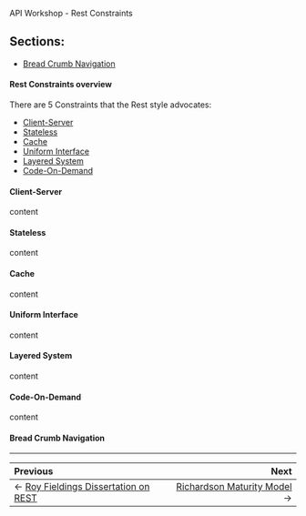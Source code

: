 API Workshop - Rest Constraints

## Sections:

* [Bread Crumb Navigation](#bread-crumb-navigation)

#### Rest Constraints overview

There are 5 Constraints that the Rest style advocates:

* [Client-Server](https://en.wikipedia.org/wiki/Client%E2%80%93server_model)
* [Stateless](https://en.wikipedia.org/wiki/State_(computer_science))
* [Cache](https://en.wikipedia.org/wiki/Cache_(computing))
* [Uniform Interface](https://en.wikipedia.org/wiki/Representational_state_transfer#Uniform_interface)
* [Layered System](https://en.wikipedia.org/wiki/Layered_system)
* [Code-On-Demand](https://en.wikipedia.org/wiki/Code_on_demand)

#### Client-Server

content

#### Stateless

content

#### Cache 

content

#### Uniform Interface

content

#### Layered System

content

#### Code-On-Demand

content

#### Bread Crumb Navigation
_________________________

Previous | Next
:------- | ---:
← [Roy Fieldings Dissertation on REST](./rest-dissertation.md) | [Richardson Maturity Model](./maturity-model.md) →
